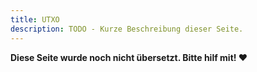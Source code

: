 ```yaml
---
title: UTXO
description: TODO - Kurze Beschreibung dieser Seite.
---
```


**Diese Seite wurde noch nicht übersetzt. Bitte hilf mit! ❤**
